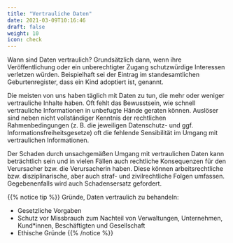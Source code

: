 ```yaml
---
title: "Vertrauliche Daten"
date: 2021-03-09T10:16:46
draft: false
weight: 10
icon: check
---
```

Wann sind Daten vertraulich? Grundsätzlich dann, wenn ihre Veröffentlichung oder ein unberechtigter Zugang schutzwürdige Interessen verletzen würden. Beispielhaft sei der Eintrag im standesamtlichen Geburtenregister, dass ein Kind adoptiert ist, genannt.

Die meisten von uns haben täglich mit Daten zu tun, die mehr oder weniger vertrauliche Inhalte haben. Oft fehlt das Bewusstsein, wie schnell vertrauliche Informationen in unbefugte Hände geraten können. Auslöser sind neben nicht vollständiger Kenntnis der rechtlichen Rahmenbedingungen (z. B. die jeweiligen Datenschutz- und ggf. Informationsfreiheitsgesetze) oft die fehlende Sensibilität im Umgang mit vertraulichen Informationen.

Der Schaden durch unsachgemäßen Umgang mit vertraulichen Daten kann beträchtlich sein und in vielen Fällen auch rechtliche Konsequenzen für den Verursacher bzw. die Verursacherin haben. Diese können arbeitsrechtliche bzw. disziplinarische, aber auch straf- und zivilrechtliche Folgen umfassen. Gegebenenfalls wird auch Schadensersatz gefordert.



{{% notice tip %}}
Gründe, Daten vertraulich zu behandeln:
- Gesetzliche Vorgaben
- Schutz vor Missbrauch zum Nachteil von Verwaltungen, Unternehmen, Kund*innen, Beschäftigten und Gesellschaft
- Ethische Gründe
  {{% /notice %}}
